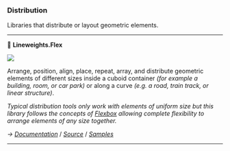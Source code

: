 ﻿---
uid: Distribution
name: Distribution Libraries
---

### Distribution

Libraries that distribute or layout geometric elements.

---

📐 **Lineweights.Flex**

![](https://img.shields.io/badge/status-alpha-informational)

Arrange, position, align, place, repeat, array, and distribute geometric elements of different sizes inside a cuboid container *(for example a building, room, or car park)* or along a curve *(e.g. a road, train track, or linear structure)*.

*Typical distribution tools only work with elements of uniform size but this library follows the concepts of [Flexbox](https://developer.mozilla.org/en-US/docs/Web/CSS/CSS_Flexible_Box_Layout/Basic_Concepts_of_Flexbox) allowing complete flexibility to arrange elements of any size together.*

*→ [Documentation](https://docs.lineweights.io/latest/Distribution/Lineweights.Flex.html)*
/  *[Source](https://github.com/StudioLE/Lineweights/tree/main/Lineweights.Flex/src)*
/ *[Samples](https://github.com/StudioLE/Lineweights/tree/main/Lineweights.Flex/samples)*

---
